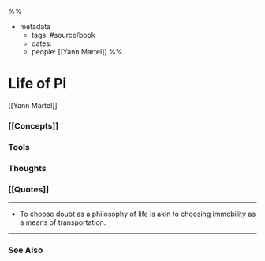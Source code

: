 %%
- metadata
	- tags: #source/book
	- dates: 
	- people: [[Yann Martel]]
%%

# Life of Pi
[[Yann Martel]]

### [[Concepts]]

### Tools

### Thoughts

### [[Quotes]]
---

- To choose doubt as a philosophy of life is akin to choosing immobility as a means of transportation.


----
### See Also